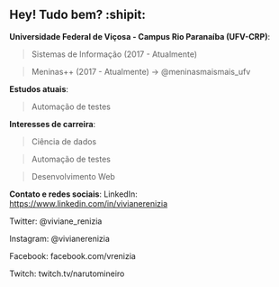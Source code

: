 ## Hey! Tudo bem? :shipit:

<!--
**vivianerenizia/vivianerenizia** is a ✨ _special_ ✨ repository because its `README.md` (this file) appears on your GitHub profile.
- 🔭 I’m currently working on ...
- 🌱 I’m currently learning ...
- 👯 I’m looking to collaborate on ...
- 🤔 I’m looking for help with ...
- 💬 Ask me about ...
- 📫 How to reach me: ...
- 😄 Pronouns: ...
- ⚡ Fun fact: ...
-->
**Universidade Federal de Viçosa - Campus Rio Paranaíba (UFV-CRP)**:
> Sistemas de Informação (2017 - Atualmente)

> Meninas++ (2017 - Atualmente) -> @meninasmaismais_ufv

**Estudos atuais**:
> Automação de testes

**Interesses de carreira**:
> Ciência de dados

> Automação de testes

> Desenvolvimento Web

**Contato e redes sociais**:
LinkedIn: https://www.linkedin.com/in/vivianerenizia

Twitter: @viviane_renizia

Instagram: @vivianerenizia

Facebook: facebook.com/vrenizia

Twitch: twitch.tv/narutomineiro
